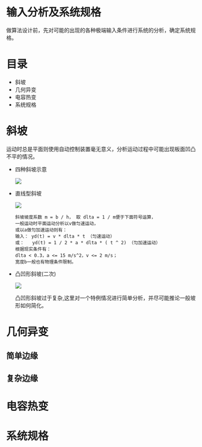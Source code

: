 输入分析及系统规格
======
做算法设计前，先对可能的出现的各种极端输入条件进行系统的分析，确定系统规格。
# 目录
* 斜坡
* 几何异变
* 电容热变
* 系统规格
# 斜坡
运动时总是平面则使用自动控制装置毫无意义，分析运动过程中可能出现板面凹凸不平的情况。
* 四种斜坡示意

    ![][slope1]

* 直线型斜坡

    ![][slope3]
    ~~~
    斜坡坡度系数 m = b / h， 取 dlta = 1 / m便于下面符号运算，
    一般运动时平面运动分析以v做匀速运动，
    或以a做匀加速运动则有：
    输入： yd(t) = v * dlta * t （匀速运动）
    或：   yd(t) = 1 / 2 * a * dlta * ( t ^ 2) （匀加速运动）
    根据现实条件有：
    dlta < 0.3，a <= 15 m/s^2，v <= 2 m/s；
    宽度b一般也有物理条件限制。
    ~~~
    
* 凸凹形斜坡(二次)

    ![][slope2]

    凸凹形斜坡过于复杂,这里对一个特例情况进行简单分析，并尽可能推论一般坡形如何简化。
    
# 几何异变
## 简单边缘

## 复杂边缘

# 电容热变

# 系统规格

 [slope1]: ../img/Chapter4/slope1.png
 [slope2]: ../img/Chapter4/slope2.png
 [slope3]: ../img/Chapter4/slope3.png
